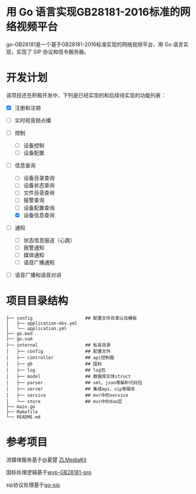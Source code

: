 # 用 Go 语言实现GB28181-2016标准的网络视频平台
go-GB28181是一个基于GB28181-2016标准实现的网络视频平台，用 Go 语言实现，实现了 SIP 协议和信令服务器。

# 开发计划

该项目还在积极开发中，下列是已经实现的和后续待实现的功能列表：

- [x] 注册和注销
- [ ] 实时视音频点播
- [ ] 控制
  - [ ] 设备控制
  - [ ] 设备配置
- [ ] 信息查询
  - [ ] 设备目录查询
  - [ ] 设备状态查询
  - [ ] 文件目录查询
  - [ ] 报警查询
  - [ ] 设备配置查询
  - [x] 设备信息查询
- [ ] 通知 
  - [ ] 状态信息报送（心跳）
  - [ ] 报警通知
  - [ ] 媒体通知
  - [ ] 语音广播通知
- [ ] 语音广播和语音对讲


# 项目目录结构

```
├── config                    ## 配置文件目录以及模板
│   ├── application-dev.yml
│   └── application.yml
├── go.mod
├── go.sum
├── internal                  ## 私有目录
│   ├── config                ## 配置文件
│   ├── controller            ## api控制器
│   ├── gb                    ## 国标
│   ├── log                   ## log包
│   ├── model                 ## 数据库实体struct
│   ├── parser                ## xml、json等解析代码包
│   ├── server                ## 集成api、sip等服务
│   ├── service               ## mvc中的service
│   └── store                 ## mvc中的dao层
├── main.go
├── Makefile
└── README.md
```


# 参考项目

流媒体服务基于@夏楚 [ZLMediaKit](https://github.com/ZLMediaKit/ZLMediaKit) 

国标处理逻辑基于[wvp-GB28181-pro](https://github.com/648540858/wvp-GB28181-pro) 

sip协议处理基于[go-sip](https://github.com/ghettovoice/gosip)